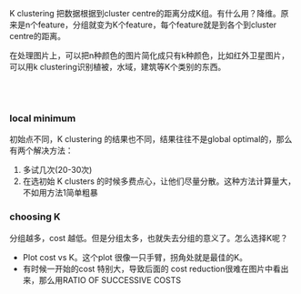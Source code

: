 K clustering 把数据根据到cluster centre的距离分成K组。有什么用？降维。原来是n个feature，分组就变为K个feature，每个feature就是到各个到cluster centre的距离。

在处理图片上，可以把n种颜色的图片简化成只有k种颜色，比如红外卫星图片，可以用k clustering识别植被，水域，建筑等K个类别的东西。

<br/><br/>

### local minimum

初始点不同，K clustering 的结果也不同，结果往往不是global optimal的，那么有两个解决方法：
1. 多试几次(20-30次)
2. 在选初始 K clusters 的时候多费点心，让他们尽量分散。这种方法计算量大，不如用方法1简单粗暴

### choosing K

分组越多，cost 越低。但是分组太多，也就失去分组的意义了。怎么选择K呢？ 
- Plot cost vs K。这个plot 很像一只手臂，拐角处就是最佳的K。 
- 有时候一开始的cost 特别大，导致后面的 cost reduction很难在图片中看出来，那么用RATIO OF SUCCESSIVE COSTS
